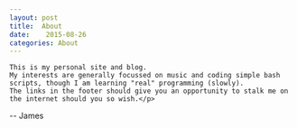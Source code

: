 ```yaml
---
layout: post
title:  About
date:    2015-08-26
categories: About
---
```


    This is my personal site and blog.
    My interests are generally focussed on music and coding simple bash scripts, though I am learning "real" programming (slowly).
    The links in the footer should give you an opportunity to stalk me on the internet should you so wish.</p>

-- James
